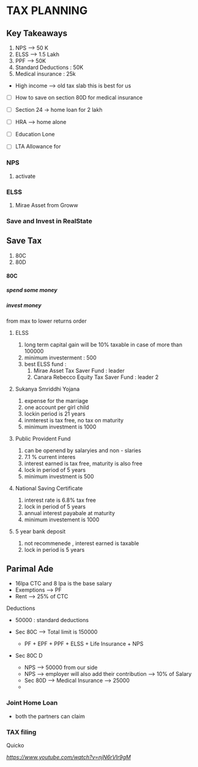 # TAX PLANNING


## Key Takeaways 
1. NPS --> 50 K   
2. ELSS  --> 1.5 Lakh 
3. PPF --> 50K 
4. Standard Deductions : 50K
5. Medical insurance : 25k 

- High income --> old tax slab this is best for us 


- [ ] How to save on section 80D for medical insurance 
- [ ] Section 24 -> home loan for 2 lakh
- [ ] HRA --> home alone
- [ ] Education Lone
- [ ] LTA Allowance for 




### NPS
1. activate


### ELSS
1. Mirae Asset from Groww


### Save and Invest in RealState






## Save Tax
1. 80C
2. 80D

#### 80C
##### spend some money

##### invest money
from max to lower returns order
1. ELSS  
	1. long term capital gain will be 10% taxable in case of more than 100000
	2. minimum investerment : 500
	3. best ELSS fund :
		1. Mirae Asset Tax Saver Fund : leader
		2. Canara Rebecco Equity Tax Saver Fund :  leader 2
	
2. Sukanya Smriddhi Yojana
	1. expense for the marriage 
	2. one account per girl child
	3. lockin period is 21 years
	4. inmterest is tax free, no tax on maturity
	5. minimum investment is 1000
3. Public Provident Fund
	1. can be openend by salaryies and non - slaries 
	2. 7.1 % current interes
	3. interest earned is tax free, maturity is also free
	4. lock in period of 5 years
	5. minimum investment is 500
	
4. National Saving Certificate
	1. interest rate is 6.8% tax free
	2. lock in period of 5 years
	3. annual interest payabale at maturity
	4. minimum investement is 1000

5. 5 year bank deposit
	1. not recommenede , interest earned is taxable
	2. lock in period is 5 years 


## Parimal Ade
- 16lpa CTC and 8 lpa is the base salary
- Exemptions --> PF
- Rent --> 25% of CTC 


Deductions 
- 50000 : standard deductions
- Sec 80C --> Total limit is 150000
	- PF + EPF + PPF + ELSS + Life Insurance  + NPS 

- Sec 80C D 
	- NPS --> 50000 from our side 
	- NPS --> employer will also add their contribution --> 10% of Salary
	- Sec 80D --> Medical Insurance  --> 25000
	-
	
### Joint Home Loan
-  both the partners can claim


### TAX filing 
Quicko

*https://www.youtube.com/watch?v=njN6rVIr9gM*